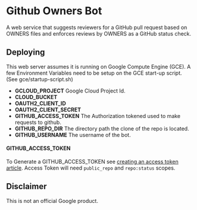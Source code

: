 <!--
Copyright 2016 The AMP HTML Authors. All Rights Reserved.

Licensed under the Apache License, Version 2.0 (the "License");
you may not use this file except in compliance with the License.
You may obtain a copy of the License at

      http://www.apache.org/licenses/LICENSE-2.0

Unless required by applicable law or agreed to in writing, software
distributed under the License is distributed on an "AS-IS" BASIS,
WITHOUT WARRANTIES OR CONDITIONS OF ANY KIND, either express or implied.
See the License for the specific language governing permissions and
limitations under the License.
-->

# Github Owners Bot

A web service that suggests reviewers for a GitHub pull request based on OWNERS
files and enforces reviews by OWNERS as a GitHub status check.

## Deploying

This web server assumes it is running on Google Compute Engine (GCE).
A few Environment Variables need to be setup on the GCE start-up script.
(See gce/startup-script.sh)

- **GCLOUD_PROJECT** Google Cloud Project Id.
- **CLOUD_BUCKET**
- **OAUTH2_CLIENT_ID**
- **OAUTH2_CLIENT_SECRET**
- **GITHUB_ACCESS_TOKEN** The Authorization tokened used to make requests to
  github.
- **GITHUB_REPO_DIR** The directory path the clone of the repo is located.
- **GITHUB_USERNAME** The username of the bot.

#### GITHUB_ACCESS_TOKEN

To Generate a GITHUB_ACCESS_TOKEN see [creating an access token article](https://help.github.com/articles/creating-an-access-token-for-command-line-use/).
Access Token will need `public_repo` and `repo:status` scopes.

## Disclaimer

This is not an official Google product.
